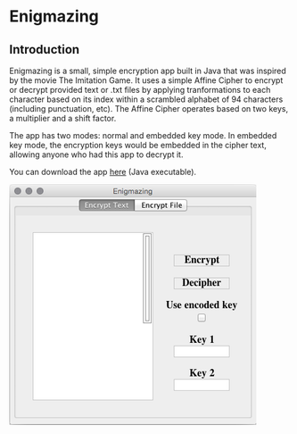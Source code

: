 # Enigmazing

## Introduction
Enigmazing is a small, simple encryption app built in Java that was inspired by the movie The Imitation Game. It uses a simple Affine Cipher to encrypt or decrypt provided text or .txt files by applying tranformations to each character based on its index within a scrambled alphabet of 94 characters (including punctuation, etc). The Affine Cipher operates based on two keys, a multiplier and a shift factor.

The app has two modes: normal and embedded key mode. In embedded key mode, the encryption keys would be embedded in the cipher text, allowing anyone who had this app to decrypt it.

You can download the app [here](https://github.com/WriterZephos/Enigmazing/raw/master/Enigmazing.jar) (Java executable).

![screen shot](https://github.com/WriterZephos/Enigmazing/blob/master/Enigmazing.png?raw=true)
